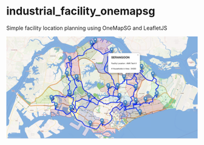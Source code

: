 # industrial_facility_onemapsg
Simple facility location planning using OneMapSG and LeafletJS

![Alt text](/images/screenshot1.png?raw=true "Title")
